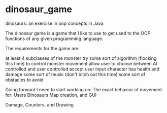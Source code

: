# dinosaur_game
dinosaurs: an exercise in oop concepts in Java

The dinosaur game is a game that I like to use to get used to the OOP functions of any given programming language. 

The requirements for the game are: 

at least 4 subclasses of the monster
try some sort of algorithm (flocking this time) to control monster movement
allow user to choose between AI controlled and user controlled
accept user input 
character has health and damage
some sort of music (don't bitch out this time) 
some sort of obstacles to avoid

Going forward I need to start working on: 
The exact behavior of movement for:
  Users
  Dinosaurs
Map creation, and GUI

Damage, Counters, and Drawing. 
